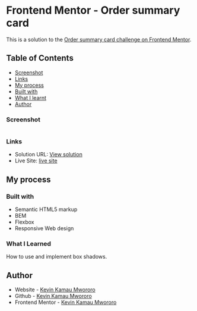 # Frontend Mentor - Order summary card

This is a solution to the [Order summary card challenge on Frontend Mentor](https://www.frontendmentor.io/challenges/order-summary-component-QlPmajDUj).

## Table of Contents

- [Screenshot](#screenshot)
- [Links](#links)
- [My process](#my-process)
- [Built with](#built-with)
- [What I learnt](#what-i-learned)
- [Author](#author)

### Screenshot

<img src="/design/desktopDesign.png" alt="">

### Links

- Solution URL: [View solution](https://www.frontendmentor.io/solutions/responsive-order-summary-component-html-and-sass-8Ys_3ucoG)
- Live Site: [live site](https://brendamichellle.github.io/order-summary-component-main/)

## My process

### Built with

- Semantic HTML5 markup
- BEM
- Flexbox
- Responsive Web design

### What I Learned

How to use and implement box shadows.

## Author

- Website - [Kevin Kamau Mwororo](https://mwororokevin.github.io)
- Github - [Kevin Kamau Mwororo](https://github.com/mwororokevin)
- Frontend Mentor - [Kevin Kamau Mwororo](https://www.frontendmentor.io/profile/mwororokevin)